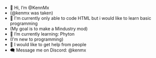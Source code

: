 - 👋 Hi, I’m @KennMx
- (@kenmx was taken)
- 👀 I'm currently only able to code HTML but i would like to learn basic programming
- (My goal is to make a Mindustry mod)
- 🌱 I’m currently learning: Phyton
- (I'm new to programming)
- 💞️ I would like to get help from people
- 🗨️ Message me on Discord: @kenmx

<!---
KennMx/KennMx is a ✨ special ✨ repository because its `README.md` (this file) appears on your GitHub profile.
You can click the Preview link to take a look at your changes.
--->
